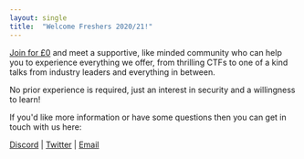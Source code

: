 ```yaml
---
layout: single
title:  "Welcome Freshers 2020/21!"
---
```

[Join for £0](https://www.liverpoolguild.org/groups/cyber-security) and meet a supportive, like minded community who can help you to experience everything we offer, from thrilling CTFs to one of a kind talks from industry leaders and everything in between.

No prior experience is required, just an interest in security and a willingness to learn!

If you'd like more information or have some questions then you can get in touch with us here:

[Discord](https://cybersoc.cf/discord) |
[Twitter](https://twitter.com/CyberSocUoL) |
[Email](mailto:cybersecurity@society.liverpoolguild.org)
